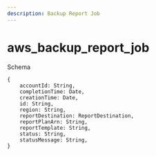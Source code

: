 ```yaml
---
description: Backup Report Job
---
```


# aws_backup_report_job

Schema
```
{
	accountId: String,
	completionTime: Date,
	creationTime: Date,
	id: String,
	region: String,
	reportDestination: ReportDestination,
	reportPlanArn: String,
	reportTemplate: String,
	status: String,
	statusMessage: String,
}
```
